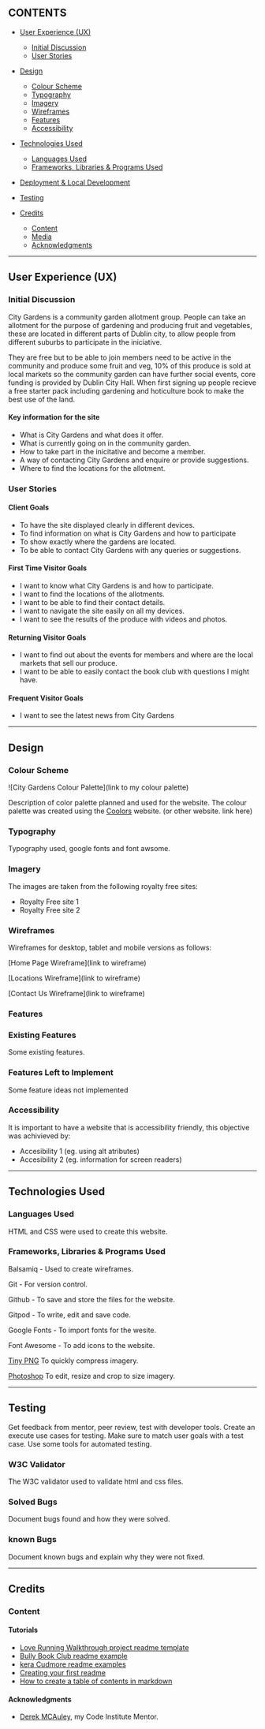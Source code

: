 ## CONTENTS

* [User Experience (UX)](#User-Experience-(UX))
  * [Initial Discussion](#Initial-Discussion)
  * [User Stories](#User-Stories)

* [Design](#Design)
  * [Colour Scheme](#Colour-Scheme)
  * [Typography](#Typography)
  * [Imagery](#Imagery)
  * [Wireframes](#Wireframes)
  * [Features](#Features)
  * [Accessibility](#Accessibility)

* [Technologies Used](#Technologies-Used)
  * [Languages Used](#Languages-Used)
  * [Frameworks, Libraries & Programs Used](#Frameworks,-Libraries-&-Programs-Used)

* [Deployment & Local Development](#Deployment-&-Local-Development)

* [Testing](#Testing)

* [Credits](#Credits)
  * [Content](#Content)
  * [Media](#Media)
  * [Acknowledgments](#Acknowledgments)

- - -

## User Experience (UX)

### Initial Discussion

City Gardens is a community garden allotment group. People can take an allotment for the purpose of gardening and producing fruit and vegetables, these are located in different parts of Dublin city, to allow people from different suburbs to participate in the iniciative.

They are free but to be able to join members need to be active in the community and produce some fruit and veg, 10% of this produce is sold at local markets so the community garden can have further social events, core funding is provided by Dublin City Hall. When first signing up people recieve a free starter pack including gardening and hoticulture book to make the best use of the land.

#### Key information for the site

* What is City Gardens and what does it offer.
* What is currently going on in the community garden.
* How to take part in the inicitative and become a member.
* A way of contacting City Gardens and enquire or provide suggestions.
* Where to find the locations for the allotment.

### User Stories

#### Client Goals

* To have the site displayed clearly in different devices.
* To find information on what is City Gardens and how to participate
* To show exactly where the gardens are located.
* To be able to contact City Gardens with any queries or suggestions.

#### First Time Visitor Goals

* I want to know what City Gardens is and how to participate.
* I want to find the locations of the allotments.
* I want to be able to find their contact details.
* I want to navigate the site easily on all my devices.
* I want to see the results of the produce with videos and photos.

#### Returning Visitor Goals

* I want to find out about the events for members and where are the local markets that sell our produce.
* I want to be able to easily contact the book club with questions I might have.

#### Frequent Visitor Goals

* I want to see the latest news from City Gardens

- - -
## Design

### Colour Scheme

![City Gardens Colour Palette](link to my colour palette)

Description of color palette planned and used for the website. The colour palette was created using the [Coolors](https://coolors.co/) website. (or other website. link here)

### Typography

Typography used, google fonts and font awsome.

### Imagery

The images are taken from the following royalty free sites:
* Royalty Free site 1
* Royalty Free site 2

### Wireframes

Wireframes for desktop, tablet and mobile versions as follows:

[Home Page Wireframe](link to wireframe)

[Locations Wireframe](link to wireframe)

[Contact Us Wireframe](link to wireframe)

### Features

### Existing Features
Some existing features.

### Features Left to Implement
Some feature ideas not implemented

### Accessibility
It is important to have a website that is accessibility friendly, this objective was achivieved by:
* Accesibility 1 (eg. using alt atributes) 
* Accesibility 2 (eg. information for screen readers) 

- - -

## Technologies Used

### Languages Used

HTML and CSS were used to create this website.

### Frameworks, Libraries & Programs Used

Balsamiq - Used to create wireframes.

Git - For version control.

Github - To save and store the files for the website.

Gitpod - To write, edit and save code.

Google Fonts - To import fonts for the wesite.

Font Awesome - To add icons to the website.

[Tiny PNG](https://tinypng.com/) To quickly compress imagery.

[Photoshop](https://www.adobe.com/ie/creativecloud/) To edit, resize and crop to size imagery.

- - -

## Testing
Get feedback from mentor, peer review, test with developer tools.
Create an execute use cases for testing.
Make sure to match user goals with a test case.
Use some tools for automated testing.

### W3C Validator
The W3C validator used to validate html and css files.

### Solved Bugs
Document bugs found and how they were solved.

### known Bugs
Document known bugs and explain why they were not fixed.

- - -

## Credits

### Content

#### Tutorials
* [Love Running Walkthrough project readme template](https://github.com/Code-Institute-Solutions/readme-template)
* [Bully Book Club readme example](https://github.com/kera-cudmore/Bully-Book-Club/blob/main/README.md)
* [kera Cudmore readme examples](https://github.com/kera-cudmore/readme-examples)
* [Creating your first readme](https://www.youtube.com/watch?v=XbYJ4VlhSnY&ab_channel=CodeInstitute)
* [How to create a table of contents in markdown](https://www.youtube.com/watch?v=6V5yaVhK_hE&ab_channel=LinuxWorkshop)

#### Acknowledgments
* [Derek MCAuley](https://github.com/derekmcauley7), my Code Institute Mentor.